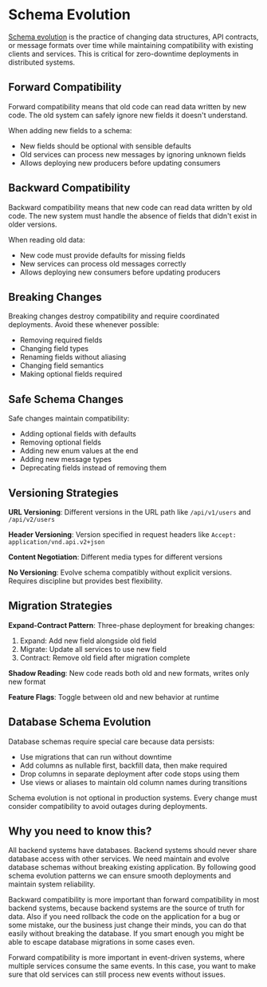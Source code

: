 # Schema Evolution

[Schema evolution](https://en.wikipedia.org/wiki/Schema_evolution) is the practice of changing data structures, API contracts, or message formats over time while maintaining compatibility with existing clients and services. This is critical for zero-downtime deployments in distributed systems.

## Forward Compatibility

Forward compatibility means that old code can read data written by new code. The old system can safely ignore new fields it doesn't understand.

When adding new fields to a schema:
* New fields should be optional with sensible defaults
* Old services can process new messages by ignoring unknown fields
* Allows deploying new producers before updating consumers

## Backward Compatibility

Backward compatibility means that new code can read data written by old code. The new system must handle the absence of fields that didn't exist in older versions.

When reading old data:
* New code must provide defaults for missing fields
* New services can process old messages correctly
* Allows deploying new consumers before updating producers

## Breaking Changes

Breaking changes destroy compatibility and require coordinated deployments. Avoid these whenever possible:

* Removing required fields
* Changing field types
* Renaming fields without aliasing
* Changing field semantics
* Making optional fields required

## Safe Schema Changes

Safe changes maintain compatibility:

* Adding optional fields with defaults
* Removing optional fields
* Adding new enum values at the end
* Adding new message types
* Deprecating fields instead of removing them

## Versioning Strategies

**URL Versioning**: Different versions in the URL path like `/api/v1/users` and `/api/v2/users`

**Header Versioning**: Version specified in request headers like `Accept: application/vnd.api.v2+json`

**Content Negotiation**: Different media types for different versions

**No Versioning**: Evolve schema compatibly without explicit versions. Requires discipline but provides best flexibility.

## Migration Strategies

**Expand-Contract Pattern**: Three-phase deployment for breaking changes:
1. Expand: Add new field alongside old field
2. Migrate: Update all services to use new field
3. Contract: Remove old field after migration complete

**Shadow Reading**: New code reads both old and new formats, writes only new format

**Feature Flags**: Toggle between old and new behavior at runtime

## Database Schema Evolution

Database schemas require special care because data persists:

* Use migrations that can run without downtime
* Add columns as nullable first, backfill data, then make required
* Drop columns in separate deployment after code stops using them
* Use views or aliases to maintain old column names during transitions

Schema evolution is not optional in production systems. Every change must consider compatibility to avoid outages during deployments.

## Why you need to know this?

All backend systems have databases. Backend systems should never share database access with other services. We need maintain and evolve database schemas without breaking existing application. By following good schema evolution patterns we can ensure smooth deployments and maintain system reliability.

Backward compatibility is more important than forward compatibility in most backend systems, because backend systems are the source of truth for data. Also if you need rollback the code on the application for a bug or some mistake, our the business just change their minds, you can do that easily without breaking the database. If you smart enough you might be able to escape database migrations in some cases even.

Forward compatibility is more important in event-driven systems, where multiple services consume the same events. In this case, you want to make sure that old services can still process new events without issues.